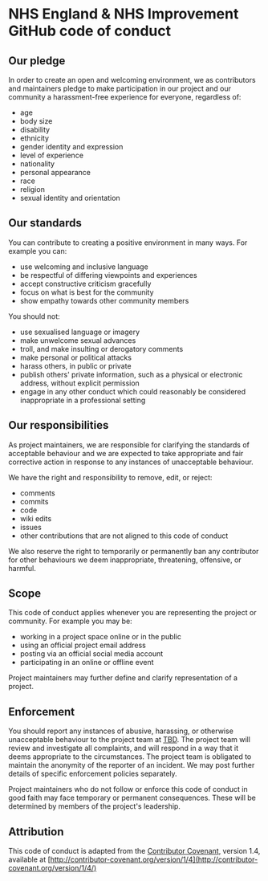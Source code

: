 # NHS England & NHS Improvement GitHub code of conduct

## Our pledge

In order to create an open and welcoming environment, we as contributors and maintainers pledge to make participation in our 
project and our community a harassment-free experience for everyone, regardless of:

-   age
-   body size
-   disability
-   ethnicity
-   gender identity and expression
-   level of experience
-   nationality
-   personal appearance
-   race
-   religion
-   sexual identity and orientation

## Our standards

You can contribute to creating a positive environment in many ways. For example you can:

-   use welcoming and inclusive language
-   be respectful of differing viewpoints and experiences
-   accept constructive criticism gracefully
-   focus on what is best for the community
-   show empathy towards other community members

You should not:

-   use sexualised language or imagery
-   make unwelcome sexual advances
-   troll, and make insulting or derogatory comments
-   make personal or political attacks
-   harass others, in public or private
-   publish others' private information, such as a physical or electronic address, without explicit permission
-   engage in any other conduct which could reasonably be considered inappropriate in a professional setting

## Our responsibilities

As project maintainers, we are responsible for clarifying the standards of acceptable behaviour and we are expected to take 
appropriate and fair corrective action in response to any instances of unacceptable behaviour.

We have the right and responsibility to remove, edit, or reject:

-   comments
-   commits
-   code
-   wiki edits
-   issues
-   other contributions that are not aligned to this code of conduct

We also reserve the right to temporarily or permanently ban any contributor for other behaviours we deem inappropriate, 
threatening, offensive, or harmful.

## Scope

This code of conduct applies whenever you are representing the project or community. For example you may be:

-   working in a project space online or in the public
-   using an official project email address
-   posting via an official social media account
-   participating in an online or offline event

Project maintainers may further define and clarify representation of a project.

## Enforcement

You should report any instances of abusive, harassing, or otherwise unacceptable behaviour to the project team at [TBD](mailto:tbd). 
The project team will review and investigate all complaints, and will respond in a way that it deems appropriate to the circumstances. 
The project team is obligated to maintain the anonymity of the reporter of an incident. We may post further details of specific 
enforcement policies separately.

Project maintainers who do not follow or enforce this code of conduct in good faith may face temporary or permanent consequences. 
These will be determined by members of the project's leadership.

## Attribution

This code of conduct is adapted from the [Contributor Covenant](http://contributor-covenant.org), version 1.4, available 
at [http://contributor-covenant.org/version/1/4](http://contributor-covenant.org/version/1/4/)
